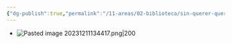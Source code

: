 ```yaml
---
{"dg-publish":true,"permalink":"/11-areas/02-biblioteca/sin-querer-queriendo-memorias/","noteIcon":""}
---
```


- ![Pasted image 20231211134417.png|200](/img/user/02%20Image/Pasted%20image%2020231211134417.png)